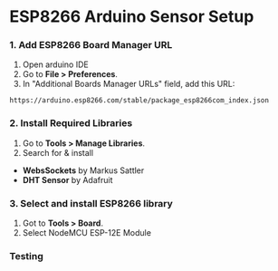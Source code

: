 # ESP8266 Arduino Sensor Setup

### 1. Add ESP8266 Board Manager URL
1. Open arduino IDE
2. Go to **File > Preferences**.
3. In "Additional Boards Manager URLs" field, add this URL:

```
https://arduino.esp8266.com/stable/package_esp8266com_index.json 
```


### 2. Install Required Libraries
1. Go to **Tools > Manage Libraries**.
2. Search for & install
- **WebsSockets** by Markus Sattler
- **DHT Sensor** by Adafruit



### 3. Select and install ESP8266 library

1. Got to **Tools > Board**.
2. Select NodeMCU ESP-12E Module   



### Testing



